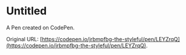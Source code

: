 # Untitled

A Pen created on CodePen.

Original URL: [https://codepen.io/jrbmpfbg-the-styleful/pen/LEYZrqQ](https://codepen.io/jrbmpfbg-the-styleful/pen/LEYZrqQ).

